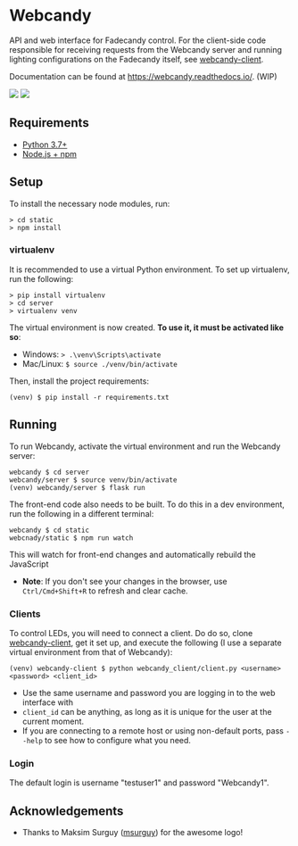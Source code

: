 # Webcandy
API and web interface for Fadecandy control. For the client-side code responsible for receiving requests from the Webcandy server and running lighting configurations on the Fadecandy itself, see [webcandy-client](https://github.com/gcpreston/webcandy-client).

Documentation can be found at https://webcandy.readthedocs.io/. (WIP)

![](https://s3.gifyu.com/images/webcandy_demo1.gif)
![](https://s3.gifyu.com/images/webcandy_demo2.gif)

## Requirements
- [Python 3.7+](https://www.python.org/downloads/)
- [Node.js + npm](https://nodejs.org/en/download/)

## Setup
To install the necessary node modules, run:
```
> cd static
> npm install
```

### virtualenv
It is recommended to use a virtual Python environment. To set up virtualenv, run the following:
```
> pip install virtualenv
> cd server
> virtualenv venv
```
The virtual environment is now created. **To use it, it must be activated like so**:
- Windows: `> .\venv\Scripts\activate`
- Mac/Linux: `$ source ./venv/bin/activate`

Then, install the project requirements:
```
(venv) $ pip install -r requirements.txt
```

## Running
To run Webcandy, activate the virtual environment and run the Webcandy server:
```
webcandy $ cd server
webcandy/server $ source venv/bin/activate
(venv) webcandy/server $ flask run
```

The front-end code also needs to be built. To do this in a dev environment, run the following in a different terminal:
```
webcandy $ cd static
webcnady/static $ npm run watch
```
This will watch for front-end changes and automatically rebuild the JavaScript

* **Note**: If you don't see your changes in the browser, use `Ctrl/Cmd+Shift+R` to refresh and clear cache.

### Clients
To control LEDs, you will need to connect a client. Do do so, clone [webcandy-client](http://github.com/gcpreston/webcandy-client), get it set up, and execute the following (I use a separate virtual environment from that of Webcandy):
```
(venv) webcandy-client $ python webcandy_client/client.py <username> <password> <client_id>
```
* Use the same username and password you are logging in to the web interface with
* `client_id` can be anything, as long as it is unique for the user at the current moment.
* If you are connecting to a remote host or using non-default ports, pass `--help` to see how to configure what you need.

###  Login
The default login is username "testuser1" and password "Webcandy1".

## Acknowledgements
* Thanks to Maksim Surguy ([msurguy](https://github.com/msurguy)) for the awesome logo!
